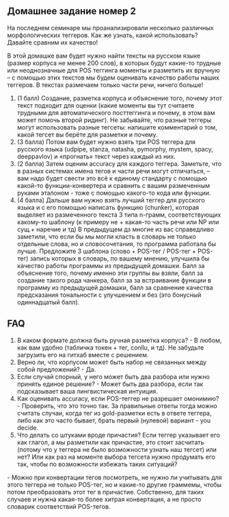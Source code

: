 ## Домашнее задание номер 2

На последнем семинаре мы проанализировали несколько различных морфологических теггеров. Как же узнать, какой использовать? Давайте сравним их качество!

В этой домашке вам будет нужно найти тексты на русском языке (размер корпуса не менее 200 слов), 
в которых  будут какие-то трудные или неоднозначные для POS теггинга моменты и разметить их вручную 
– с помощью этих текстов мы будем оценивать качество работы наших теггеров. В текстах размечаем только части речи, ничего больше!
1. (1 балл) Создание, разметка корпуса и объяснение того, 
почему этот текст подходит для оценки (какие моменты вы тут считаете трудными для автоматического посттеггинга и почему, в этом вам может помочь второй ридинг).
Не забывайте, что разные теггеры могут использовать разные тегсеты: напишите комментарий о том, какой тегсет вы берёте для разметки и почему.
2. (3 балла) Потом вам будет нужно взять три  POS теггера для русского языка (udpipe, stanza, natasha, pymorphy, mystem, spacy, deeppavlov) и «прогнать» текст через каждый из них.
3. (2 балла) Затем оценим accuracy для каждого теггера. 
Заметьте, что в разных системах имена тегов и части речи  могут отличаться, – вам надо будет свести это всё к единому стандарту с помощью какой-то функции-конвертера и сравнить с вашим размеченным руками эталоном - тоже с помощью какого-то кода или функции.
4. (4 балла) Дальше вам нужно взять лучший теггер для русского языка и с его помощью написать функцию (chunker), 
которая выделяет из размеченного текста 3 типа n-грамм, соответствующих какому-то шаблону (к примеру не + какая-то часть речи или NP или сущ.+ наречие и тд) 
В предыдущем дз многие из вас справедливо заметили, что если бы мы могли класть в словарь не только отдельные слова, но и словосочетания, 
то программа работала бы лучше. Предложите 3 шаблона (слово + POS-тег / POS-тег + POS-тег) запись которых в словарь, по вашему мнению, 
улучшила бы качество работы программы из предыдущей домашки. 
Балл за объяснение того, почему именно эти группы вы взяли, балл за создание такого рода чанкера, балл за  за встраивание функции в программу из предыдущей домашки, 
балл за сравнение качества предсказания тональности с улучшением и без (это бонусный одиннадцатый балл).

## FAQ
1. В каком формате должна быть ручная разметка корпуса? - В любом, как вам удобно (табличка токен + тег, conllu, и тд). Не забудьте загрузить его на гитхаб вместе с решением.
2. Верно ли, что корпусом может быть набор не связанных между собой предложений? - Да.
3. Если случай спорный, у него может быть два разбора или нужно принять единое решение? - Может быть два разбора, если так подсказывает ваша лингвистическая интуиция.
4. Как оценивать accuracy, если POS-теггер не разрешает омонимию? - Проверить, что это точно так. За правильные ответы тогда можно считать случаи, когда тег из gold-разметки есть в ответе теггера, либо как это часто бывает, брать первый (нулевой) вариант - you decide.
5. Что делать со штуками вроде причастия? Если теггер указывает его как глагол, а мы разметили как причастие, это стоит засчитать (потому что у теггера не было возможности узнать наш тегсет) или нет? Или как раз на моменте выбора тегсета нужно продумать его так, чтобы по возможности избежать таких ситуаций?

\- Можно при конвертации тегов посмотреть, не нужно ли учитывать для этого теггера не только POS-тег, но и какие-то другие граммемы, чтобы потом преобразовать этот тег в причастие. Собственно, для таких случаев и нужна какая-то более хитрая конвертация, а не просто словарик соответствий POS-тегов.
